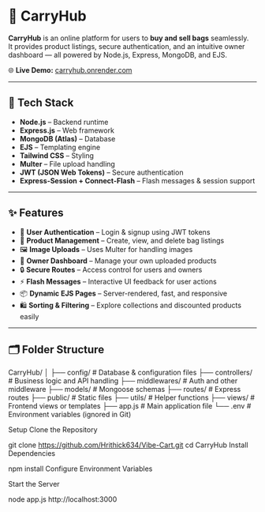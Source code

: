 # 👜 CarryHub

**CarryHub** is an online platform for users to **buy and sell bags** seamlessly.  
It provides product listings, secure authentication, and an intuitive owner dashboard — all powered by Node.js, Express, MongoDB, and EJS.

🌐 **Live Demo:** [carryhub.onrender.com](https://carryhub.onrender.com)

---

## 🚀 Tech Stack

- **Node.js** – Backend runtime
- **Express.js** – Web framework
- **MongoDB (Atlas)** – Database
- **EJS** – Templating engine
- **Tailwind CSS** – Styling
- **Multer** – File upload handling
- **JWT (JSON Web Tokens)** – Secure authentication
- **Express-Session + Connect-Flash** – Flash messages & session support

---

## ✨ Features

- 👤 **User Authentication** – Login & signup using JWT tokens  
- 👜 **Product Management** – Create, view, and delete bag listings  
- 🖼️ **Image Uploads** – Uses Multer for handling images  
- 💼 **Owner Dashboard** – Manage your own uploaded products  
- 🔒 **Secure Routes** – Access control for users and owners  
- ⚡ **Flash Messages** – Interactive UI feedback for user actions  
- 📦 **Dynamic EJS Pages** – Server-rendered, fast, and responsive  
- 🛍️ **Sorting & Filtering** – Explore collections and discounted products easily  

---

## 🗂️ Folder Structure

CarryHub/ │ ├── config/ # Database & configuration files ├── controllers/ # Business logic and API handling ├── middlewares/ # Auth and other middleware ├── models/ # Mongoose schemas ├── routes/ # Express routes ├── public/ # Static files ├── utils/ # Helper functions ├── views/ # Frontend views or templates ├── app.js # Main application file └── .env # Environment variables (ignored in Git)

Setup
Clone the Repository

git clone https://github.com/Hrithick634/Vibe-Cart.git
cd CarryHub
Install Dependencies

npm install
Configure Environment Variables

Start the Server

node app.js
http://localhost:3000